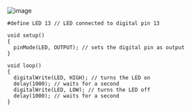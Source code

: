 
![image](https://github.com/selldream2/My-Project/assets/27531428/bed4450a-ad53-421d-82ee-267a7970652e)

```
#define LED 13 // LED connected to digital pin 13

void setup()
{
  pinMode(LED, OUTPUT); // sets the digital pin as output
}

void loop()
{
  digitalWrite(LED, HIGH); // turns the LED on
  delay(1000); // waits for a second
  digitalWrite(LED, LOW); // turns the LED off
  delay(1000); // waits for a second
}
```
